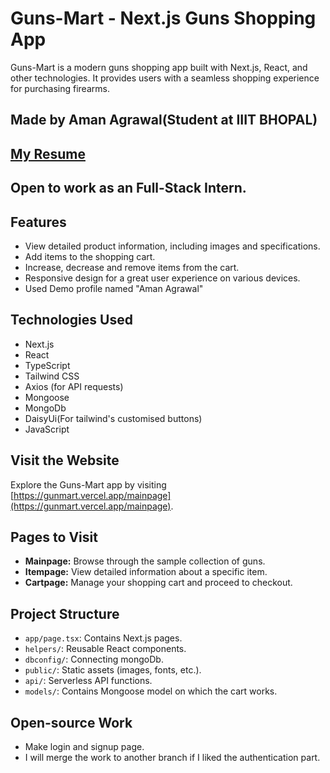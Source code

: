 # Guns-Mart - Next.js Guns Shopping App

Guns-Mart is a modern guns shopping app built with Next.js, React, and other technologies. It provides users with a seamless shopping experience for purchasing firearms.

## Made by Aman Agrawal(Student at IIIT BHOPAL)
## [My Resume](https://drive.google.com/file/d/1_y9l9mNPAc9FSRJRVhk0IGgXM_N8YzXR/view?usp=drive_link)
## Open to work as an Full-Stack Intern. 

## Features

- View detailed product information, including images and specifications.
- Add items to the shopping cart.
- Increase, decrease and remove items from the cart.
- Responsive design for a great user experience on various devices.
- Used Demo profile named "Aman Agrawal"

## Technologies Used

- Next.js
- React
- TypeScript
- Tailwind CSS
- Axios (for API requests)
- Mongoose
- MongoDb
- DaisyUi(For tailwind's customised buttons)
- JavaScript

## Visit the Website

Explore the Guns-Mart app by visiting [https://gunmart.vercel.app/mainpage](https://gunmart.vercel.app/mainpage).

## Pages to Visit

- **Mainpage:** Browse through the sample collection of guns.
- **Itempage:** View detailed information about a specific item.
- **Cartpage:** Manage your shopping cart and proceed to checkout.

## Project Structure

- `app/page.tsx`: Contains Next.js pages.
- `helpers/`: Reusable React components.
- `dbconfig/`: Connecting mongoDb.
- `public/`: Static assets (images, fonts, etc.).
- `api/`: Serverless API functions.
- `models/`: Contains Mongoose model on which the cart works.

 ## Open-source Work
 - Make login and signup page.
 - I will merge the work to another branch if I liked the authentication part.


